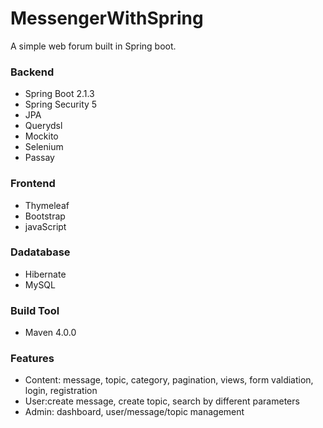 # MessengerWithSpring

A simple web forum built in Spring boot.

### Backend 
- Spring Boot 2.1.3
- Spring Security 5 
- JPA
- Querydsl
- Mockito
- Selenium
- Passay

### Frontend 
- Thymeleaf
- Bootstrap
- javaScript

### Dadatabase
- Hibernate
- MySQL

### Build Tool 
- Maven 4.0.0

### Features
- Content: message, topic, category, pagination, views, form valdiation, login, registration
- User:create message, create topic, search by different parameters
- Admin: dashboard, user/message/topic management
